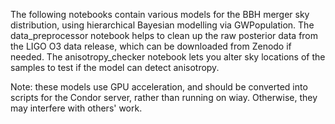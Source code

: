 The following notebooks contain various models for the BBH merger sky distribution, using hierarchical Bayesian modelling via GWPopulation.
The data_preprocessor notebook helps to clean up the raw posterior data from the LIGO O3 data release, which can be downloaded from Zenodo if needed.
The anisotropy_checker notebook lets you alter sky locations of the samples to test if the model can detect anisotropy.

Note: these models use GPU acceleration, and should be converted into scripts for the Condor server, rather than running on wiay. Otherwise, they may interfere with others' work.
